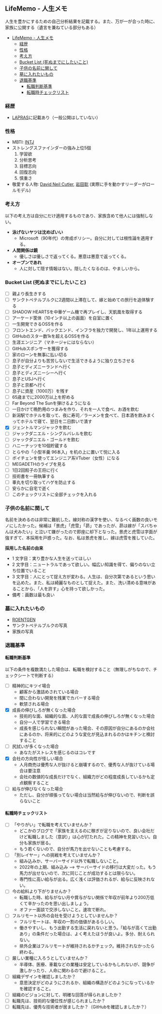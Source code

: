 ## LifeMemo - 人生メモ
人生を豊かにするための自己分析結果を記載する。また、万が一が合った時に、家族に公開する（遺言を兼ねている部分もある）

- [LifeMemo - 人生メモ](#lifememo---人生メモ)
  - [経歴](#経歴)
  - [性格](#性格)
  - [考え方](#考え方)
  - [Bucket List (死ぬまでにしたいこと)](#bucket-list-死ぬまでにしたいこと)
  - [子供の名前に関して](#子供の名前に関して)
  - [墓に入れたいもの](#墓に入れたいもの)
  - [退職基準](#退職基準)
    - [転職判断基準](#転職判断基準)
    - [転職時チェックリスト](#転職時チェックリスト)

### 経歴
- [LAPRAS](https://lapras.com/person)に記載あり（一般公開はしていない）

### 性格
- MBTI: [INTJ](https://www.16personalities.com/ja/intj%E5%9E%8B%E3%81%AE%E6%80%A7%E6%A0%BC)
- ストレングスファインダーの強み上位5個
  1. 学習欲
  2. 分析思考
  3. 目標志向
  4. 回復志向
  5. 慎重さ
- 敬愛する人物: [David Neil Cutler](https://ja.wikipedia.org/wiki/%E3%83%87%E3%83%B4%E3%82%A3%E3%83%83%E3%83%89%E3%83%BB%E3%82%AB%E3%83%88%E3%83%A9%E3%83%BC), [岩田聡](https://ja.wikipedia.org/wiki/%E5%B2%A9%E7%94%B0%E8%81%A1) (実際に手を動かすリーダーがロールモデル) 

### 考え方
以下の考え方は自分にだけ適用するものであり、家族含めて他人には強制しない。
- **泳げないヤツは沈めばいい**
  - Microsoft（90年代）の育成ポリシー。自分に対しては根性論を適用する。
- **人間関係は鏡**
  - 優しさは優しさで返ってくる。悪意は悪意で返ってくる。
- **オープンであれ**
  - 人に対して隠す情報はない。隠したくなるのは、やましいから。

### Bucket List (死ぬまでにしたいこと)
- [ ] 親より長生きする
- [ ] サンクトペテルブルクに2週間以上滞在して、嫁と始めての旅行を追体験する
- [ ] SHADOW HEARTSを中華ゲーム機で再プレイし、天凱凰を取得する
- [ ] アーケード筐体（10インチ以上の画面）を自室に置く
- [ ] 一生開発できるOSSを作る
- [ ] フロントエンド、バックエンド、インフラを独力で開発し、1年以上運用する
- [ ] GitHubのスター数1kを超えるOSSを作る
- [ ] 生涯エンジニア（マネージャにはならない）
- [ ] GitHubスポンサーを獲得する
- [ ] 家のローンを無事に払い切る
- [ ] 息子が自分よりも苦労しないで生活できるように独り立ちさせる
- [ ] 息子とディズニーランドへ行く
- [ ] 息子とディズニーシーへ行く
- [ ] 息子とUSJへ行く
- [ ] 息子と京都へ行く
- [ ] 息子に資産（1000万）を残す
- [ ] 65歳までに2000万以上を貯める
- [ ] Far Beyond The Sunを弾けるようになる
- [ ] 一日かけて晩酌用のつまみを作り、それを一人で食べ、お酒を飲む
- [ ] 新潟駅でホテルを取って、夜に寿司／ラーメンを食べて、日本酒を飲みまくってホテルで寝て、翌日を二日酔いで潰す
- [x] ジェントルマンジャックを飲む
- [ ] ジャックダニエル・シングルバレルを飲む
- [ ] ジャックダニエル・ゴールドを飲む
- [ ] ハニーナッツを10個貯蔵する
- [ ] とらやの「小型羊羹 96本入」を机の上に置いて悦に入る
- [ ] ボイチェンを使ってエンジニア系VTuber（女性）になる
- [ ] MEGADETHのライブを見る
- [ ] 1日2回餃子の王将に行く
- [ ] 技術書を一冊執筆する
- [ ] 睾丸を切り取ってハゲを防止する
- [ ] 安らかに自宅で逝く
- [ ] このチェックリストに全部チェックを入れる

### 子供の名前に関して
名前を決めるのは非常に難航した。線対称の漢字を使い、なるべく画数の良いモノにしたかった。候補は「景虎」「虎雪」「昴」であったが、昴は嫁が「スバちゃんは犬みたい」と泣いて嫌がったので即座に却下となった。景虎と虎雪は字面が強すぎて、本採用を戸惑った。なお、私は景虎を推し、嫁は虎雪を推していた。

**採用した名前の由来**
- 1 文字目：実り豊かな人生を送ってほしい
- 2 文字目：ニュートラルであって欲しい。幅広い知識を得て、偏りのない立ち位置でいること
- 3 文字目：人にとって捉え方が変わる。人生は、自分次第であるという思いを込めた。また、私は綺麗なものとして捉えた。また、洗い清める意味があることから、「人を許す」心を持って欲しかった。
- 備考：画数は最も良い

### 墓に入れたいもの
- [ROENTGEN](https://ja.wikipedia.org/wiki/ROENTGEN)
- サンクトペテルブルクの写真
- 家族の写真

### 退職基準
#### 転職判断基準
以下の条件を複数満たした場合は、転職を検討すること（無理しがちなので、チェックシートで判断する）
- [ ] 精神的にキツイ場合
  - 顧客から激詰めされている場合
  - 間に合わない開発を残業でカバーする場合
  - 軟禁される場合
- [x] 成長の伸びしろが無くなった場合
  - 技術的な面、組織的な面、人的な面で成長の伸びしろが無くなった場合
  - 自分一人で学習できる場合
  - 成長を感じられない瞬間があった場合、その原因が自分にあるのか会社にあるのか、将来的にどのような変化が見込まれるのかはキチンと検討すること
- [ ] 尻拭いが多くなった場合
  - あなたがストレスを感じるのはコレです
- [x] 会社の方向性が怪しい場合
  - 人月商売は優秀な人が抜けると崩壊するので、優秀な人が抜けている場合は要注意
  - 会社の数値的な成長だけでなく、組織力がどの程度成長しているかも定点観察すること
- [ ] 給与が伸びなくなった場合
  - ただし、自分が頑張ってない場合は当然給与が伸びないので、判断を誤らないこと

#### 転職時チェックリスト
- [ ] 「やりがい」で転職を考えていませんか？
  - どこかのブログで「家族を支えるのに稼ぎが足りないので、良い会社だけど転職しました（意訳）」は心が打たれた。この精神を見習いたい。自分も家族が居る。
  - もう若くないので、自分が馬力を出せないことも考慮する。
- [ ] 「別レイヤー」への挑戦を考えていませんか？
  - 組み込みか、サーバーサイド以外で転職しないこと。
  - 2022年の上期、組み込み --> サーバーサイドの移行は大変だった。もう馬力が出せないので、次に同じことが成功するとは限らない。
  - 専門性に高い給与が出る。広く浅くは評価されるが、給与に反映されない。
- [ ] 今の給料より下がりませんか？
  - 転職した時、給与がない月や賞与がない関係で年収が前年より200万低くて辛かったのを思い出しましょう。
  - オファー面談で交渉しないこと。速攻で断れ。
- [ ] フルリモート以外の会社を受けようとしていませんか？
  - フルリモートは、年収の一割の価値があるらしい。
  - 働きやすいし、もう出勤する生活に戻れないと思う。「給与が高くて出勤あり」の条件だった場合は、よく考えたほうが良いよ。多分、耐えられない。
  - 県外企業はフルリモートが維持されるかチェック。維持されなかったら終わる。
- [ ] 厳しい業種に入ろうとしていませんか？
  - 半導体、医療、車載などの業種は安定しているかもしれないが、競争が激しかったり、人命に関わるので避けること。
- [ ] 組織デザインを確認しましたか？
  - 意思決定がどのようにされるか、組織の構造がどのようになっているかを確認すること。
- [ ] 組織のビジョンに対して、明確な回答が得られましたか？
- [ ] 転職先は、技術的な優位性が感じられましたか？
- [ ] 転職先は、優秀な技術者が居ましたか？（GitHubを確認しましたか？）
